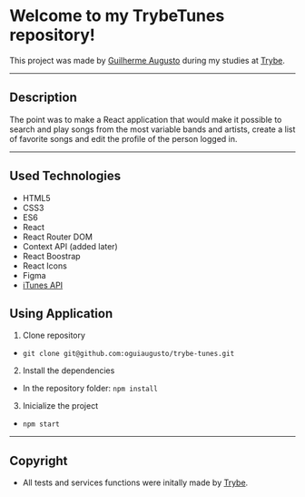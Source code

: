# Welcome to my TrybeTunes repository!

This project was made by [Guilherme Augusto](https://github.com/oguiaugusto) during my studies at [Trybe](https://www.betrybe.com/).

---

## Description

The point was to make a React application that would make it possible to search and play songs from the most variable bands and artists, create a list of favorite songs and edit the profile of the person logged in.

---

## Used Technologies

  - HTML5
  - CSS3
  - ES6
  - React
  - React Router DOM
  - Context API (added later)
  - React Boostrap
  - React Icons
  - Figma
  - [iTunes API](http://resources.organicfruitapps.com/documentation/itunes-store-web-service-search-api/)

## Using Application

1. Clone repository
  * `git clone git@github.com:oguiaugusto/trybe-tunes.git`

2. Install the dependencies
  * In the repository folder: `npm install`

3. Inicialize the project
  * `npm start`

---

## Copyright

  - All tests and services functions were initally made by [Trybe](https://www.betrybe.com/).
